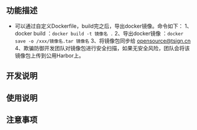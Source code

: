 ## 功能描述
* 可以通过自定义Dockerfile，build完之后，导出docker镜像。命令如下：
1、docker build ：`docker build -t 镜像名 .`
2、导出docker镜像 ：`docker save -o /xxx/镜像名.tar 镜像名`
3、将镜像包同步给 opensource@tsign.cn
4、欺骗防御开发团队对镜像包进行安全扫描，如果无安全风险，团队会将该镜像包上传到公用Harbor上。

## 开发说明

## 使用说明

## 注意事项
